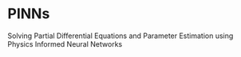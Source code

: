 # PINNs
Solving Partial Differential Equations and Parameter Estimation using Physics Informed Neural Networks
